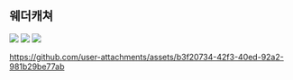 ## 웨더캐쳐

  <img src="https://img.shields.io/badge/python-3776AB?style=for-the-badge&logo=python&logoColor=white"> 
  <img src="https://img.shields.io/badge/mariaDB-003545?style=for-the-badge&logo=mariaDB&logoColor=white"> 
  <img src="https://img.shields.io/badge/flask-000000?style=for-the-badge&logo=flask&logoColor=white">

https://github.com/user-attachments/assets/b3f20734-42f3-40ed-92a2-981b29be77ab

